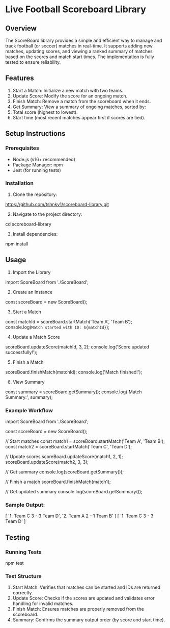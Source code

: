 # Live Football Scoreboard Library

## Overview
The ScoreBoard library provides a simple and efficient way to manage and track football (or soccer) matches in real-time. It supports adding new matches, updating scores, and viewing a ranked summary of matches based on the scores and match start times. The implementation is fully tested to ensure reliability.

## Features
1. Start a Match: Initialize a new match with two teams.
2. Update Score: Modify the score for an ongoing match.
3. Finish Match: Remove a match from the scoreboard when it ends.
4. Get Summary: View a summary of ongoing matches, sorted by:
5. Total score (highest to lowest).
6. Start time (most recent matches appear first if scores are tied).


## Setup Instructions

### Prerequisites
- Node.js (v16+ recommended)
- Package Manager: npm
- Jest (for running tests)

### Installation
1. Clone the repository:

https://github.com/tshnkv1/scoreboard-library.git

2. Navigate to the project directory:

cd scoreboard-library

3. Install dependencies:

npm install


## Usage

1. Import the Library

import ScoreBoard from './ScoreBoard';

2. Create an Instance

const scoreBoard = new ScoreBoard();

3. Start a Match

const matchId = scoreBoard.startMatch('Team A', 'Team B');
console.log(`Match started with ID: ${matchId}`);

4. Update a Match Score

scoreBoard.updateScore(matchId, 3, 2);
console.log('Score updated successfully!');

5. Finish a Match

scoreBoard.finishMatch(matchId);
console.log('Match finished!');

6. View Summary

const summary = scoreBoard.getSummary();
console.log('Match Summary:', summary);

### Example Workflow
import ScoreBoard from './ScoreBoard';

const scoreBoard = new ScoreBoard();

// Start matches
const match1 = scoreBoard.startMatch('Team A', 'Team B');
const match2 = scoreBoard.startMatch('Team C', 'Team D');

// Update scores
scoreBoard.updateScore(match1, 2, 1);
scoreBoard.updateScore(match2, 3, 3);

// Get summary
console.log(scoreBoard.getSummary());

// Finish a match
scoreBoard.finishMatch(match1);

// Get updated summary
console.log(scoreBoard.getSummary());

### Sample Output:

[ '1. Team C 3 - 3 Team D', '2. Team A 2 - 1 Team B' ]
[ '1. Team C 3 - 3 Team D' ]


## Testing

### Running Tests

npm test

### Test Structure
1. Start Match: Verifies that matches can be started and IDs are returned correctly.
2. Update Score: Checks if the scores are updated and validates error handling for invalid matches.
3. Finish Match: Ensures matches are properly removed from the scoreboard.
4. Summary: Confirms the summary output order (by score and start time).